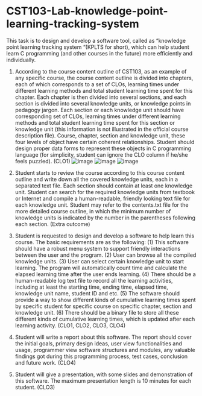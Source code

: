 # CST103-Lab-knowledge-point-learning-tracking-system

This task is to design and develop a software tool, called as “knowledge point learning tracking system “(KPLTS for short), which can help student learn C programming (and other courses in the future) more efficiently and individually.

1. According to the course content outline of CST103, as an example of any specific course, the course content outline is divided into chapters, each of which corresponds to a set of CLOs, learning times under different learning methods and total student learning time spent for this chapter. Each chapter is then divided into several sections, and each section is divided into several knowledge units, or knowledge points in pedagogy jargon. Each section or each knowledge unit should have corresponding set of CLOs, learning times under different learning methods and total student learning time spent for this section or knowledge unit (this information is not illustrated in the official course description file). Course, chapter, section and knowledge unit, these four levels of object have certain coherent relationships. Student should design proper data forms to represent these objects in C programming language (for simplicity, student can ignore the CLO column if he/she feels puzzled). (CLO1)
![image](https://github.com/jiang83538/CST103-Lab/assets/144998425/37abe852-b448-48d8-a62d-ce17f799f86d)
![image](https://github.com/jiang83538/CST103-Lab/assets/144998425/34e608c6-484d-499e-ad96-cfcf09b10694)
![image](https://github.com/jiang83538/CST103-Lab/assets/144998425/a71a72d7-da75-45b2-8770-e7194fb189d7)

2. Student starts to review the course according to this course content outline and write down all the covered knowledge units, each in a separated text file. Each section should contain at least one knowledge unit. Student can search for the required knowledge units from textbook or Internet and compile a human-readable, friendly looking text file for each knowledge unit. Student may refer to the contents.txt file for the more detailed course outline, in which the minimum number of knowledge units is indicated by the number in the parentheses following each section. (Extra outcome)  
3. Student is requested to design and develop a software to help learn this course. The basic requirements are as the following: (1) This software should have a robust menu system to support friendly interactions between the user and the program. (2) User can browse all the compiled knowledge units. (3) User can select certain knowledge unit to start learning. The program will automatically count time and calculate the elapsed learning time after the user ends learning. (4) There should be a human-readable log text file to record all the learning activities, including at least the starting time, ending time, elapsed time, knowledge unit name, student ID and etc. (5) The software should provide a way to show different kinds of cumulative learning times spent by specific student for specific course on specific chapter, section and knowledge unit. (6) There should be a binary file to store all these different kinds of cumulative learning times, which is updated after each learning activity. (CLO1, CLO2, CLO3, CLO4)  
4. Student will write a report about this software. The report should cover the initial goals, primary design ideas, user view functionalities and usage, programmer view software structures and modules, any valuable findings got during this programming process, test cases, conclusion and future work. (CLO4)  
5. Student will give a presentation, with some slides and demonstration of this software. The maximum presentation length is 10 minutes for each student. (CLO3)
